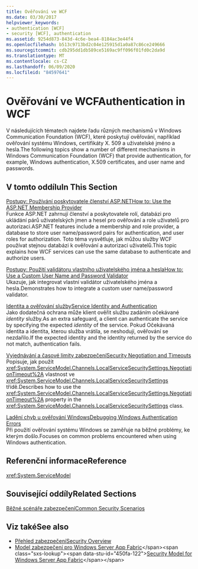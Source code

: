 ```yaml
---
title: Ověřování ve WCF
ms.date: 03/30/2017
helpviewer_keywords:
- authentication [WCF]
- security [WCF], authentication
ms.assetid: 9254d873-843d-4c6e-bea4-8184ac3e44f4
ms.openlocfilehash: b513c9713bd2c04e125915d1a0a87c86ce249666
ms.sourcegitcommit: cdb295dd1db589ce5169ac9ff096f01fd0c2da9d
ms.translationtype: MT
ms.contentlocale: cs-CZ
ms.lasthandoff: 06/09/2020
ms.locfileid: "84597641"
---
```

# <a name="authentication-in-wcf"></a><span data-ttu-id="450fa-102">Ověřování ve WCF</span><span class="sxs-lookup"><span data-stu-id="450fa-102">Authentication in WCF</span></span>
<span data-ttu-id="450fa-103">V následujících tématech najdete řadu různých mechanismů v Windows Communication Foundation (WCF), které poskytují ověřování, například ověřování systému Windows, certifikáty X. 509 a uživatelské jméno a hesla.</span><span class="sxs-lookup"><span data-stu-id="450fa-103">The following topics show a number of different mechanisms in Windows Communication Foundation (WCF) that provide authentication, for example, Windows authentication, X.509 certificates, and user name and passwords.</span></span>  
  
## <a name="in-this-section"></a><span data-ttu-id="450fa-104">V tomto oddílu</span><span class="sxs-lookup"><span data-stu-id="450fa-104">In This Section</span></span>  
 [<span data-ttu-id="450fa-105">Postupy: Používání poskytovatele členství ASP.NET</span><span class="sxs-lookup"><span data-stu-id="450fa-105">How to: Use the ASP.NET Membership Provider</span></span>](how-to-use-the-aspnet-membership-provider.md)  
 <span data-ttu-id="450fa-106">Funkce ASP.NET zahrnují členství a poskytovatele rolí, databázi pro ukládání párů uživatelských jmen a hesel pro ověřování a role uživatelů pro autorizaci.</span><span class="sxs-lookup"><span data-stu-id="450fa-106">ASP.NET features include a membership and role provider, a database to store user name/password pairs for authentication, and user roles for authorization.</span></span> <span data-ttu-id="450fa-107">Toto téma vysvětluje, jak můžou služby WCF používat stejnou databázi k ověřování a autorizaci uživatelů.</span><span class="sxs-lookup"><span data-stu-id="450fa-107">This topic explains how WCF services can use the same database to authenticate and authorize users.</span></span>  
  
 [<span data-ttu-id="450fa-108">Postupy: Použití validátoru vlastního uživatelského jména a hesla</span><span class="sxs-lookup"><span data-stu-id="450fa-108">How to: Use a Custom User Name and Password Validator</span></span>](how-to-use-a-custom-user-name-and-password-validator.md)  
 <span data-ttu-id="450fa-109">Ukazuje, jak integrovat vlastní validátor uživatelského jména a hesla.</span><span class="sxs-lookup"><span data-stu-id="450fa-109">Demonstrates how to integrate a custom user name/password validator.</span></span>  
  
 [<span data-ttu-id="450fa-110">Identita a ověřování služby</span><span class="sxs-lookup"><span data-stu-id="450fa-110">Service Identity and Authentication</span></span>](service-identity-and-authentication.md)  
 <span data-ttu-id="450fa-111">Jako dodatečná ochrana může klient ověřit službu zadáním očekávané *identity* služby.</span><span class="sxs-lookup"><span data-stu-id="450fa-111">As an extra safeguard, a client can authenticate the service by specifying the expected *identity* of the service.</span></span> <span data-ttu-id="450fa-112">Pokud Očekávaná identita a identita, kterou služba vrátila, se neshodují, ověřování se nezdařilo.</span><span class="sxs-lookup"><span data-stu-id="450fa-112">If the expected identity and the identity returned by the service do not match, authentication fails.</span></span>  
  
 [<span data-ttu-id="450fa-113">Vyjednávání a časové limity zabezpečení</span><span class="sxs-lookup"><span data-stu-id="450fa-113">Security Negotiation and Timeouts</span></span>](security-negotiation-and-timeouts.md)  
 <span data-ttu-id="450fa-114">Popisuje, jak použít <xref:System.ServiceModel.Channels.LocalServiceSecuritySettings.NegotiationTimeout%2A> vlastnost ve <xref:System.ServiceModel.Channels.LocalServiceSecuritySettings> třídě.</span><span class="sxs-lookup"><span data-stu-id="450fa-114">Describes how to use the <xref:System.ServiceModel.Channels.LocalServiceSecuritySettings.NegotiationTimeout%2A> property in the <xref:System.ServiceModel.Channels.LocalServiceSecuritySettings> class.</span></span>  
  
 [<span data-ttu-id="450fa-115">Ladění chyb u ověřování Windows</span><span class="sxs-lookup"><span data-stu-id="450fa-115">Debugging Windows Authentication Errors</span></span>](debugging-windows-authentication-errors.md)  
 <span data-ttu-id="450fa-116">Při použití ověřování systému Windows se zaměřuje na běžné problémy, ke kterým došlo.</span><span class="sxs-lookup"><span data-stu-id="450fa-116">Focuses on common problems encountered when using Windows authentication.</span></span>  
  
## <a name="reference"></a><span data-ttu-id="450fa-117">Referenční informace</span><span class="sxs-lookup"><span data-stu-id="450fa-117">Reference</span></span>  
 <xref:System.ServiceModel>  
  
## <a name="related-sections"></a><span data-ttu-id="450fa-118">Související oddíly</span><span class="sxs-lookup"><span data-stu-id="450fa-118">Related Sections</span></span>  
 [<span data-ttu-id="450fa-119">Běžné scénáře zabezpečení</span><span class="sxs-lookup"><span data-stu-id="450fa-119">Common Security Scenarios</span></span>](common-security-scenarios.md)  
  
## <a name="see-also"></a><span data-ttu-id="450fa-120">Viz také</span><span class="sxs-lookup"><span data-stu-id="450fa-120">See also</span></span>

- [<span data-ttu-id="450fa-121">Přehled zabezpečení</span><span class="sxs-lookup"><span data-stu-id="450fa-121">Security Overview</span></span>](security-overview.md)
- <span data-ttu-id="450fa-122">[Model zabezpečení pro Windows Server App Fabric](https://docs.microsoft.com/previous-versions/appfabric/ee677202(v=azure.10))</span><span class="sxs-lookup"><span data-stu-id="450fa-122">[Security Model for Windows Server App Fabric](https://docs.microsoft.com/previous-versions/appfabric/ee677202(v=azure.10))</span></span>
